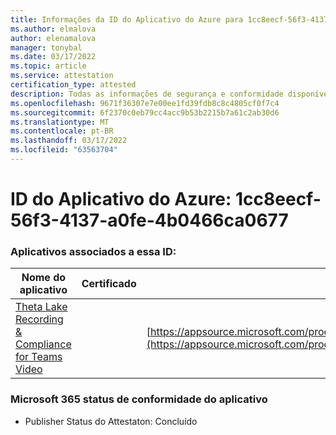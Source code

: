 ```yaml
---
title: Informações da ID do Aplicativo do Azure para 1cc8eecf-56f3-4137-a0fe-4b0466ca0677
ms.author: elmalova
author: elenamalova
manager: tonybal
ms.date: 03/17/2022
ms.topic: article
ms.service: attestation
certification_type: attested
description: Todas as informações de segurança e conformidade disponíveis para 1cc8eecf-56f3-4137-a0fe-4b0466ca0677.
ms.openlocfilehash: 9671f36307e7e00ee1fd39fdb8c8c4805cf0f7c4
ms.sourcegitcommit: 6f2370c0eb79cc4acc9b53b2215b7a61c2ab30d6
ms.translationtype: MT
ms.contentlocale: pt-BR
ms.lasthandoff: 03/17/2022
ms.locfileid: "63563704"
---
```

# <a name="azure-app-id-1cc8eecf-56f3-4137-a0fe-4b0466ca0677"></a>ID do Aplicativo do Azure: 1cc8eecf-56f3-4137-a0fe-4b0466ca0677


### <a name="apps-associated-with-this-id"></a>Aplicativos associados a essa ID:
| **Nome do aplicativo** | **Certificado** | **Exibir no AppSource** |
|--------------|---------------|-----------------------|
| [Theta Lake Recording &amp; Compliance for Teams Video](../forward/thetalake.thetalake_recording_and_compliance_for_teams.md) |  | [https://appsource.microsoft.com/product/office/thetalake.thetalake_recording_and_compliance_for_teams](https://appsource.microsoft.com/product/office/thetalake.thetalake_recording_and_compliance_for_teams) |

### <a name="microsoft-365-app-compliance-status"></a>Microsoft 365 status de conformidade do aplicativo
- Publisher Status do Attestaton: Concluído
